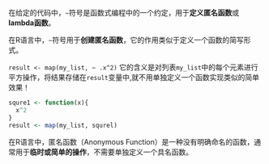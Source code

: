 在给定的代码中，`~`符号是函数式编程中的一个约定，用于**定义匿名函数**或**lambda函数**。

在R语言中，`~`符号用于**创建匿名函数**，它的作用类似于定义一个函数的简写形式。

`result <- map(my_list, ~ .x^2)`
它的含义是对列表`my_list`中的每个元素进行平方操作，将结果存储在`result`变量中,就不用单独定义一个函数实现类似的简单效果！
```R
squre1 <- function(x){
  x^2
}
result <- map(my_list, squrel)

``` 


在R语言中，匿名函数（Anonymous Function）是一种没有明确命名的函数，通常用于**临时或简单的操作**，不需要单独定义一个具名函数。


